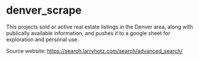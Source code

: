# denver_scrape
 
This projects sold or active real estate listings in the Denver area, along with publically available information, and pushes it to a google sheet for exploration and personal use.

Source website: https://search.larryhotz.com/search/advanced_search/
